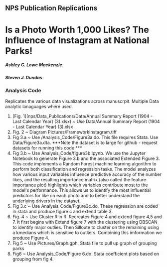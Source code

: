 ## NPS Publication Replications
# Is a Photo Worth 1,000 Likes? The Influence of Instagram at National Parks!
##### Ashley C. Lowe Mackenzie 
##### Steven J. Dundas 


### Analysis Code
Replicates the various data visualizations across manuscrpit. Multiple Data analytic lanaguages where used.

1. [Fig. 1](nps/Data_Publications/Data/Annual Summary Report (1904 - Last Calendar Year) (3).xlsx) ~ Use  Data/Annual Summary Report (1904 - Last Calendar Year) (3).xlsx
2. Fig. 2 ~ Diagram Pictures/FrameworkInstagram.tiff
3. Fig 3.a ~ Use /Analysis_Code/Figure3a.do. This file requires Stata. Use Data/Figure3a.dta. ***Note the dataset is to large for github - request datasets for running this code ***
4. Fig 3.b ~ Use Analysis_Code/figure3b.ipynb. We use the Jupyter Notebook to generate Figure 3.b and the associated Extended Figure 3. This code implements a Random Forest machine learning algorithm to perform both classification and regression tasks. The model analyzes how various input variables influence predictive accuracy of the number likes, and the resulting importance matrix (also called the feature importance plot) highlights which variables contribute most to the model's performance. This allows us to identify the most influential predictors for like on each photo and to better understand the underlying drivers in the dataset.
5. Fig 3.c ~  Use Analysis_Code/Figure3c.do. These regression are coded in stata and produce figure c and extend table 3.
7. Fig. 4 ~ Use Cluster.R in R. Recreates Figure 4 and extend figure 4,5 and 7. It first begins with Extend figure 7 with the clustering using  DBSCAN to identify major outlies. Then Silloute to cluster on the remaining using a kmedians which is sensitive to outliers. Combining this imformation we produce Figure 4.
8. Fig 5 ~ Use Pictures/Graph.gph. Stata file to pull up graph of grouping parks
9. Fig6 ~ Use Analysis_Code/Figure 6.do. Stata coefficient plots based on grouping from fig 4.





